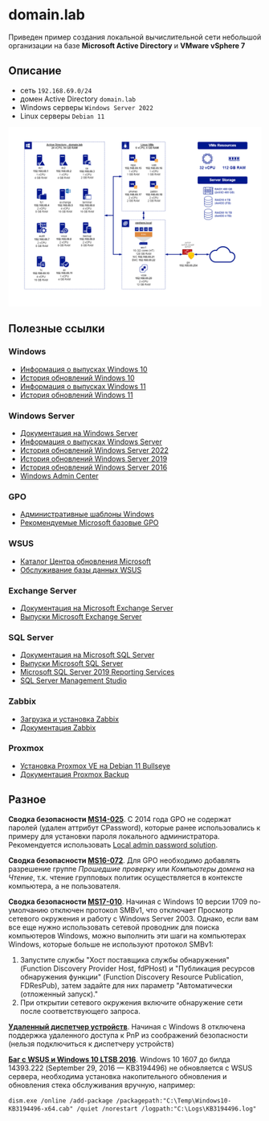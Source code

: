# domain.lab

Приведен пример создания локальной вычислительной сети небольшой организации на базе **Microsoft Active Directory** и **VMware vSphere 7**

## Описание
- сеть `192.168.69.0/24`
- домен Active Directory `domain.lab`
- Windows серверы `Windows Server 2022`
- Linux серверы `Debian 11`

![domain.lab](domain.lab.png)

## Полезные ссылки

### Windows
- [Информация о выпусках Windows 10](https://learn.microsoft.com/en-us/windows/release-health/release-information)
- [История обновлений Windows 10](https://support.microsoft.com/en-us/topic/windows-10-update-history-857b8ccb-71e4-49e5-b3f6-7073197d98fb)
- [Информация о выпусках Windows 11](https://learn.microsoft.com/en-us/windows/release-health/windows11-release-information)
- [История обновлений Windows 11](https://support.microsoft.com/en-us/topic/windows-11-version-22h2-update-history-ec4229c3-9c5f-4e75-9d6d-9025ab70fcce)

### Windows Server
- [Документация на Windows Server](https://learn.microsoft.com/en-us/windows-server)
- [Информация о выпусках Windows Server](https://learn.microsoft.com/en-us/windows-server/get-started/windows-server-release-info)
- [История обновлений Windows Server 2022](https://support.microsoft.com/en-gb/topic/windows-server-2022-update-history-e1caa597-00c5-4ab9-9f3e-8212fe80b2ee)
- [История обновлений Windows Server 2019](https://support.microsoft.com/en-us/topic/windows-10-and-windows-server-2019-update-history-725fc2e1-4443-6831-a5ca-51ff5cbcb059)
- [История обновлений Windows Server 2016](https://support.microsoft.com/en-us/topic/windows-10-and-windows-server-2016-update-history-4acfbc84-a290-1b54-536a-1c0430e9f3fd)
- [Windows Admin Center](https://learn.microsoft.com/en-us/windows-server/manage/windows-admin-center/overview)

### GPO
- [Административные шаблоны Windows](https://learn.microsoft.com/en-US/troubleshoot/windows-client/group-policy/create-and-manage-central-store)
- [Рекомендуемые Microsoft базовые GPO](https://techcommunity.microsoft.com/t5/microsoft-security-baselines/bg-p/Microsoft-Security-Baselines)

### WSUS
- [Каталог Центра обновления Microsoft](https://www.catalog.update.microsoft.com/home.aspx)
- [Обслуживание базы данных WSUS](https://learn.microsoft.com/en-GB/troubleshoot/mem/configmgr/update-management/wsus-maintenance-guide)

### Exchange Server
- [Документация на Microsoft Exchange Server](https://learn.microsoft.com/en-us/exchange/exchange-server?view=exchserver-2019)
- [Выпуски Microsoft Exchange Server](https://msexchangeupdates.com)

### SQL Server
- [Документация на Microsoft SQL Server](https://learn.microsoft.com/en-us/sql/sql-server/?view=sql-server-ver15)
- [Выпуски Microsoft SQL Server](https://sqlserverbuilds.blogspot.com)
- [Microsoft SQL Server 2019 Reporting Services](https://www.microsoft.com/ru-RU/download/details.aspx?id=100122)
- [SQL Server Management Studio](https://learn.microsoft.com/en-us/sql/ssms/download-sql-server-management-studio-ssms?view=sql-server-ver16)

### Zabbix
- [Загрузка и установка Zabbix](https://www.zabbix.com/download)
- [Документация Zabbix](https://www.zabbix.com/documentation/current/en/manual)

### Proxmox
- [Установка Proxmox VE на Debian 11 Bullseye](https://pve.proxmox.com/wiki/Install_Proxmox_VE_on_Debian_11_Bullseye)
- [Документация Proxmox Backup](https://pbs.proxmox.com/docs/)

## Разное

**Сводка безопасности [MS14-025](https://support.microsoft.com/en-us/topic/ms14-025-vulnerability-in-group-policy-preferences-could-allow-elevation-of-privilege-may-13-2014-60734e15-af79-26ca-ea53-8cd617073c30)**. С 2014 года GPO не содержат паролей (удален аттрибут CPassword), которые ранее использовались к примеру для установки пароля локального администратора. Рекомендуется использовать [Local admin password solution](https://www.microsoft.com/en-us/download/details.aspx?id=46899).

**Сводка безопасности [MS16-072](https://support.microsoft.com/en-us/topic/ms16-072-security-update-for-group-policy-june-14-2016-7570425d-d460-3003-b2ac-a464c874725d)**. Для GPO необходимо добавлять разрешение группе *Прошедшие проверку* или *Компьютеры домена* на *Чтение*, т.к. чтение групповых политик осуществляется в контексте компьютера, а не пользователя.

**Сводка безопасности [MS17-010](https://support.microsoft.com/en-us/topic/ms17-010-security-update-for-windows-smb-server-march-14-2017-435c22fb-5f9b-f0b3-3c4b-b605f4e6a655)**. Начиная с Windows 10 версии 1709 по-умолчанию отключен протокол SMBv1, что отключает Просмотр сетевого окружения и работу с Windows Server 2003.
Однако, если вам все еще нужно использовать сетевой проводник для поиска компьютеров Windows, можно выполнить эти шаги на компьютерах Windows, которые больше не используют протокол SMBv1:
1. Запустите службы "Хост поставщика службы обнаружения" (Function Discovery Provider Host, fdPHost) и "Публикация ресурсов обнаружения функции" (Function Discovery Resource Publication, FDResPub), затем задайте для них параметр "Автоматически (отложенный запуск)."
2. При открытии сетевого окружения включите обнаружение сети после соответствующего запроса.

**[Удаленный диспетчер устройств](https://learn.microsoft.com/en-US/troubleshoot/windows-server/system-management-components/error-connect-device-manager-remotely)**. Начиная с Windows 8 отключена поддержка удаленного доступа к PnP из соображений безопасности (нельзя подключиться к диспетчеру устройств)

**[Баг с WSUS и Windows 10 LTSB 2016](https://social.technet.microsoft.com/Forums/windowsserver/en-US/5521e7f1-fa2d-4867-a47c-b276c66e6a82/windows-10-anniversary-update-1607)**. Windows 10 1607 до билда 14393.222 (September 29, 2016 — KB3194496) не обновляется с WSUS сервера, необходима установка накопительного обновления и обновления стека обслуживания вручную, например:
```
dism.exe /online /add-package /packagepath:"C:\Temp\Windows10-KB3194496-x64.cab" /quiet /norestart /logpath:"C:\Logs\KB3194496.log"
```

